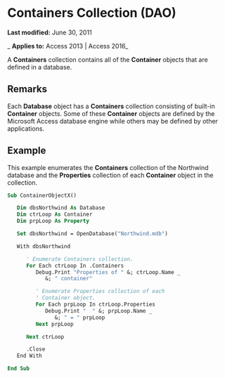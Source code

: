 
# Containers Collection (DAO)

 **Last modified:** June 30, 2011

 _ **Applies to:** Access 2013 | Access 2016_

A  **Containers** collection contains all of the **Container** objects that are defined in a database.


## Remarks

Each  **Database** object has a **Containers** collection consisting of built-in **Container** objects. Some of these **Container** objects are defined by the Microsoft Access database engine while others may be defined by other applications.


## Example

This example enumerates the  **Containers** collection of the Northwind database and the **Properties** collection of each **Container** object in the collection.


```vb
Sub ContainerObjectX()

   Dim dbsNorthwind As Database
   Dim ctrLoop As Container
   Dim prpLoop As Property

   Set dbsNorthwind = OpenDatabase("Northwind.mdb")

   With dbsNorthwind

      ' Enumerate Containers collection.
      For Each ctrLoop In .Containers
         Debug.Print "Properties of " &; ctrLoop.Name _
            &; " container"

         ' Enumerate Properties collection of each
         ' Container object.
         For Each prpLoop In ctrLoop.Properties
            Debug.Print "  " &; prpLoop.Name _
               &; " = " prpLoop
         Next prpLoop

      Next ctrLoop

      .Close
   End With

End Sub
```

